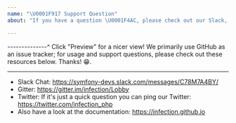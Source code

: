 ```yaml
---
name: "\U0001F917 Support Question"
about: "If you have a question \U0001F4AC, please check out our Slack, Gitter or Twitter!"

---
```


--------------^ Click "Preview" for a nicer view!
We primarily use GitHub as an issue tracker; for usage and support questions, please check out these resources below. Thanks! 😁.

---

* Slack Chat: https://symfony-devs.slack.com/messages/C78M7A4BY/
* Gitter: https://gitter.im/infection/Lobby
* Twitter: If it's just a quick question you can ping our Twitter: https://twitter.com/infection_php
* Also have a look at the documentation: https://infection.github.io
